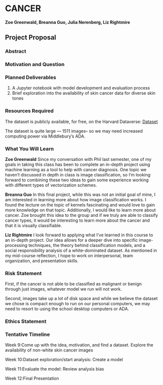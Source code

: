 # CANCER
#### Zoe Greenwald, Breanna Guo, Julia Nerenberg, Liz Rightmire

## Project Proposal

### Abstract


### Motivation and Question


### Planned Deliverables
1. A Jupyter notebook with model development and evaluation process
2. Brief exploration into the availability of skin cancer data for diverse skin tones


### Resources Required
The dataset is publicly available, for free, on the Harvard Dataverse: [Dataset](https://dataverse.harvard.edu/dataset.xhtml?persistentId=doi:10.7910/DVN/DBW86T)

The dataset is quite large — 1511 images– so we may need increased computing power via Middlebury’s ADA.

### What You Will Learn

**Zoe Greenwald**
Since my conversation with Phil last semester, one of my goals in taking this class has been to complete an in-depth project using machine learning as a tool to help with cancer diagnosis. One topic we haven’t discussed in depth in class is image classification, so I’m looking forward to combining these two ideas to gain some experience working with different types of vectorization schemes.

**Breanna Guo**
In this final project, while this was not an initial goal of mine, I am interested in learning more about how image classification works. I found the lecture on the topic of kernels fascinating and would love to gain more knowledge on that topic. Additionally, I would like to learn more about cancer. Zoe brought this idea to the group and if we truly are able to classify cancer types, it would be interesting to learn more about the cancer and that it is visually classifiable.

**Liz Rightmire**
I look forward to applying what I’ve learned in this course to an in-depth project. Our idea allows for a deeper dive into specific image-processing techniques, the theory behind classification models, and a social responsibility analysis of a white-dominated dataset. As mentioned in my mid-course reflection, I hope to work on interpersonal, team organization, and presentation skills.

### Risk Statement
First, if the cancer is not able to be classified as malignant or benign through just images, whatever model we run will not work. 

Second, images take up a lot of disk space and while we believe the dataset we chose is compact enough to run on our personal computers, we may need to resort to using the school desktop computers or ADA.

### Ethics Statement


### Tentative Timeline

Week 9:Come up with the idea, motivation, and find a dataset. Explore the availability of non-white skin cancer images 

Week 10:Dataset exploration/start analysis: Create a model

Week 11:Evaluate the model: Review analysis bias

Week 12:Final Presentation
